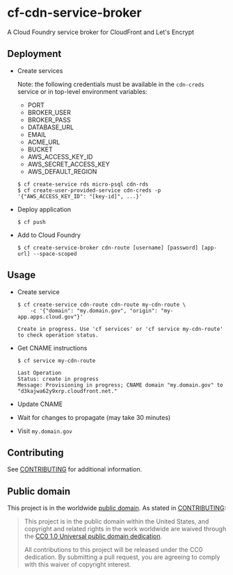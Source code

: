 # cf-cdn-service-broker

A Cloud Foundry service broker for CloudFront and Let's Encrypt

## Deployment

* Create services

    Note: the following credentials must be available in the `cdn-creds` service or in top-level environment variables:

    * PORT
    * BROKER_USER
    * BROKER_PASS
    * DATABASE_URL
    * EMAIL
    * ACME_URL
    * BUCKET
    * AWS_ACCESS_KEY_ID
    * AWS_SECRET_ACCESS_KEY
    * AWS_DEFAULT_REGION

    ```
    $ cf create-service rds micro-psql cdn-rds
    $ cf create-user-provided-service cdn-creds -p '{"AWS_ACCESS_KEY_ID": "[key-id]", ...}'
    ```

* Deploy application

    ```
    $ cf push
    ```

* Add to Cloud Foundry

    ```
    $ cf create-service-broker cdn-route [username] [password] [app-url] --space-scoped
    ```

## Usage

* Create service

    ```
    $ cf create-service cdn-route cdn-route my-cdn-route \
        -c '{"domain": "my.domain.gov", "origin": "my-app.apps.cloud.gov"}'

    Create in progress. Use 'cf services' or 'cf service my-cdn-route' to check operation status.
    ```

* Get CNAME instructions

    ```
    $ cf service my-cdn-route

    Last Operation
    Status: create in progress
    Message: Provisioning in progress; CNAME domain "my.domain.gov" to "d3kajwa62y9xrp.cloudfront.net."
    ```

* Update CNAME

* Wait for changes to propagate (may take 30 minutes)

* Visit `my.domain.gov`

## Contributing

See [CONTRIBUTING](CONTRIBUTING.md) for additional information.

## Public domain

This project is in the worldwide [public domain](LICENSE.md). As stated in [CONTRIBUTING](CONTRIBUTING.md):

> This project is in the public domain within the United States, and copyright and related rights in the work worldwide are waived through the [CC0 1.0 Universal public domain dedication](https://creativecommons.org/publicdomain/zero/1.0/).
>
> All contributions to this project will be released under the CC0 dedication. By submitting a pull request, you are agreeing to comply with this waiver of copyright interest.
